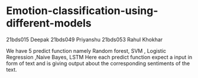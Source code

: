 # Emotion-classification-using-different-models
21bds015 Deepak
21bds049 Priyanshu
21bds053 Rahul Khokhar

We have 5 predict function namely Random forest, SVM , Logistic Regression ,Naive Bayes, LSTM
Here each predict function expect a input in form of text and is giving output about the corresponding sentiments of the text.
